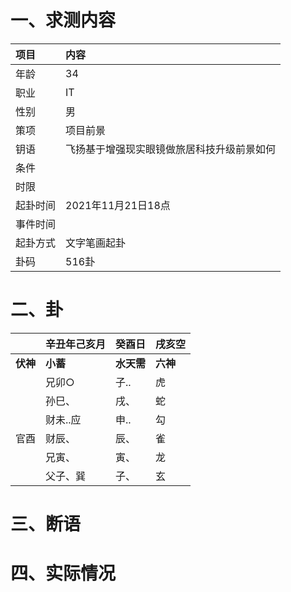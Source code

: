 # 一、求测内容
|项目|内容|
|:-|:-|
|年龄|34|
|职业|IT|
|性别|男|
|策项|项目前景|
|钥语|飞扬基于增强现实眼镜做旅居科技升级前景如何|
|条件||
|时限||
|起卦时间|2021年11月21日18点|
|事件时间||
|起卦方式|文字笔画起卦|
|卦码|516卦|

# 二、卦
||辛丑年己亥月|癸酉日|戌亥空|
|:-|:-|:-|:-|
|**伏神**|**小蓄**|**水天需**|**六神**|
||兄卯○|子..|虎|
||孙巳、|戌、|蛇|
||财未..应|申..|勾|
|官酉|财辰、|辰、|雀|
||兄寅、|寅、|龙|
||父子、巽|子、|玄|


# 三、断语

# 四、实际情况